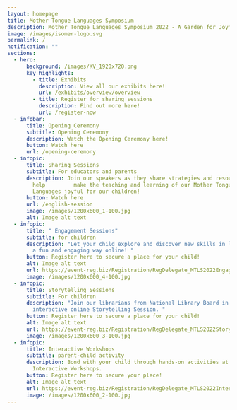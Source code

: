 ```yaml
---
layout: homepage
title: Mother Tongue Languages Symposium
description: Mother Tongue Languages Symposium 2022 - A Garden for Joyful Discovery
image: /images/isomer-logo.svg
permalink: /
notification: ""
sections:
  - hero:
      background: /images/KV_1920x720.png
      key_highlights:
        - title: Exhibits
          description: View all our exhibits here!
          url: /exhibits/overview/overview
        - title: Register for sharing sessions
          description: Find out more here!
          url: /register-now
  - infobar:
      title: Opening Ceremony
      subtitle: Opening Ceremony
      description: Watch the Opening Ceremony here!
      button: Watch here
      url: /opening-ceremony
  - infopic:
      title: Sharing Sessions
      subtitle: For educators and parents
      description: Join our speakers as they share strategies and resources to
        help         make the teaching and learning of our Mother Tongue
        Languages joyful for our children!
      button: Watch here
      url: /english-session
      image: /images/1200x600_1-100.jpg
      alt: Image alt text
  - infopic:
      title: " Engagement Sessions"
      subtitle: for children
      description: "Let your child explore and discover new skills in learning MTL in
        a fun and engaging way online! "
      button: Register here to secure a place for your child!
      alt: Image alt text
      url: https://event-reg.biz/Registration/RegDelegate_MTLS2022EngagementSession?FLW=16gFqWgviPD39J0h%7C%7CRNUjA==&SHW=/0fB0bPedlD1kKlGfsVq%7C%7Cg==&GRP=SHatfdeRi657A0m4wzE/Ug==&STP=uTx3HwZBhvahan5gxR/%7C%7CCA==
      image: /images/1200x600_4-100.jpg
  - infopic:
      title: Storytelling Sessions
      subtitle: For children
      description: "Join our librarians from National Library Board in an engaging and
        interactive online Storytelling Session. "
      button: Register here to secure a place for your child!
      alt: Image alt text
      url: https://event-reg.biz/Registration/RegDelegate_MTLS2022StorytellingSession?FLW=nGOARKRwg7/YcYSAr1kqEQ==&SHW=/0fB0bPedlD1kKlGfsVq%7C%7Cg==&GRP=MP3myIc8Lp0DxoNPRgx8jQ==&STP=uTx3HwZBhvahan5gxR/%7C%7CCA==
      image: /images/1200x600_3-100.jpg
  - infopic:
      title: Interactive Workshops
      subtitle: parent-child activity
      description: Bond with your child through hands-on activities at our online
        Interactive Workshops.
      button: Register here to secure your place!
      alt: Image alt text
      url: https://event-reg.biz/Registration/RegDelegate_MTLS2022InteractiveWorkshop?FLW=sVTQE1ZAU9R70GbnwNjWtA==&SHW=/0fB0bPedlD1kKlGfsVq%7C%7Cg==&GRP=tqqG1TObOL%7C%7CTbw5TUmf2ww==&STP=uTx3HwZBhvahan5gxR/%7C%7CCA==
      image: /images/1200x600_2-100.jpg
---
```

